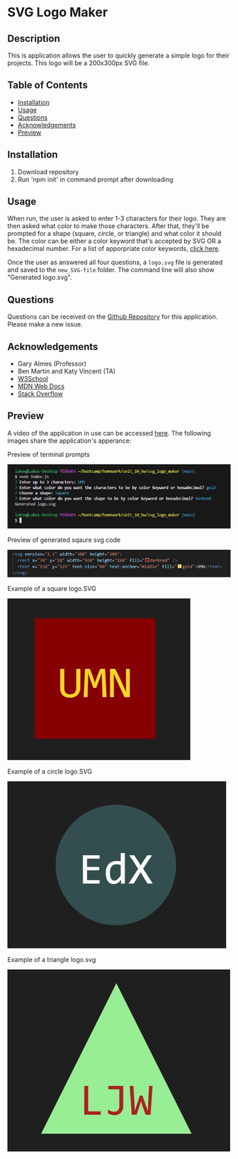 # SVG Logo Maker

## Description
This is application allows the user to quickly generate a simple logo for their projects. This logo will be a 200x300px SVG file.

## Table of Contents
- [Installation](#installation)
- [Usage](#usage)
- [Questions](#questions)
- [Acknowledgements](#acknowledgements)
- [Preview](#preview)

  
## Installation
1) Download repository
2) Run 'npm init' in command prompt after downloading

## Usage
When run, the user is asked to enter 1-3 characters for their logo. They are then asked what color to make those characters. After that, they'll be prompted for a shape (square, circle, or triangle) and what color it should be. The color can be either a color keyword that's accepted by SVG OR a hexadecimal number. For a list of apporpriate color keywords, [click here](https://johndecember.com/html/spec/colorsvg.html).

Once the user as answered all four questions, a `logo.svg` file is generated and saved to the `new_SVG-file` folder. The command line will also show "Generated logo.svg".


## Questions
Questions can be received on the [Github Repository](https://github.com/Wald14/svg-logo-maker) for this application. Please make a new issue.


## Acknowledgements
- Gary Almes (Professor)
- Ben Martin and Katy Vincent (TA)
- [W3School](https://www.w3schools.com/)
- [MDN Web Docs](https://developer.mozilla.org/)
- [Stack Overflow](https://stackoverflow.com)

## Preview
A video of the application in use can be accessed [here](https://drive.google.com/file/d/1gUPfZvAGq3TULeKIly-uiXx1J4wbAvQG/view). The following images share the application's apperance:

Preview of terminal prompts

![Image preview of what the terminal prompt looks like after being completed](./images/terminal.JPG)

Preview of generated sqaure svg code

![Image preview of what the logo.SVG code looks like](./images/svgCode.JPG)

Example of a square logo.SVG

![Image preview of what a square logo.svg looks like](./examples/square.JPG)

Example of a circle logo.SVG

![Image preview of what a circle logo.svg looks like](./examples/circle.JPG)

Example of a triangle logo.svg

![Image preview of what a triangle logo.svg looks like](./examples/triangle.JPG)